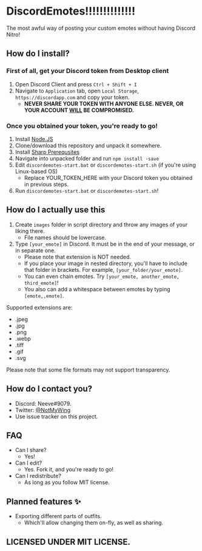 # DiscordEmotes!!!!!!!!!!!!!!
The most awful way of posting your custom emotes without having Discord Nitro!

## How do I install?

### First of all, get your Discord token from Desktop client
1. Open Discord Client and press `Ctrl + Shift + I`
2. Navigate to `Application` tab, open `Local Storage`, `https://discordapp.com` and copy your token.
    * **NEVER SHARE YOUR TOKEN WITH ANYONE ELSE. NEVER, OR YOUR ACCOUNT <u>WILL</u> BE COMPROMISED.**

### Once you obtained your token, you're ready to go!

1. Install [Node.JS](https://nodejs.org/en/download/)
2. Clone/download this repository and unpack it somewhere.
3. Install [Sharp Prerequsites](http://sharp.dimens.io/en/stable/install/)
4. Navigate into unpacked folder and run `npm install -save`
5. Edit `discordemotes-start.bat` or `discordemotes-start.sh` (if you're using Linux-based OS)
     * Replace YOUR_TOKEN_HERE with your Discord token you obtained in previous steps.
6. Run `discordemotes-start.bat` or `discordemotes-start.sh`!

## How do I actually use this

1. Create `images` folder in script directory and throw any images of your liking there.
     * File names should be lowercase.
2. Type `[your_emote]` in Discord. It must be in the end of your message, or in separate one.
     * Please note that extension is NOT needed.
     * If you place your image in nested directory, you'll have to include that folder in brackets. 
       For example, `[your_folder/your_emote]`.
     * You can even chain emotes. Try `[your_emote, another_emote, third_emote]`!
     * You also can add a whitespace between emotes by typing `[emote,,emote]`.

Supported extensions are:
- .jpeg
- .jpg
- .png
- .webp
- .tiff
- .gif
- .svg

Please note that some file formats may not support transparency.

## How do I contact you?
* Discord: Neeve#9079.
* Twitter: [@NotMyWing](https://twitter.com/NotMyWing)
* Use issue tracker on this project.

## FAQ
* Can I share?
   * Yes!
* Can I edit?
   * Yes. Fork it, and you're ready to go!
* Can I redistribute?
   * As long as you follow MIT license.

## Planned features :sparkles:
* Exporting different parts of outfits.
   * Which'll allow changing them on-fly, as well as sharing.
   
 ## LICENSED UNDER MIT LICENSE.
